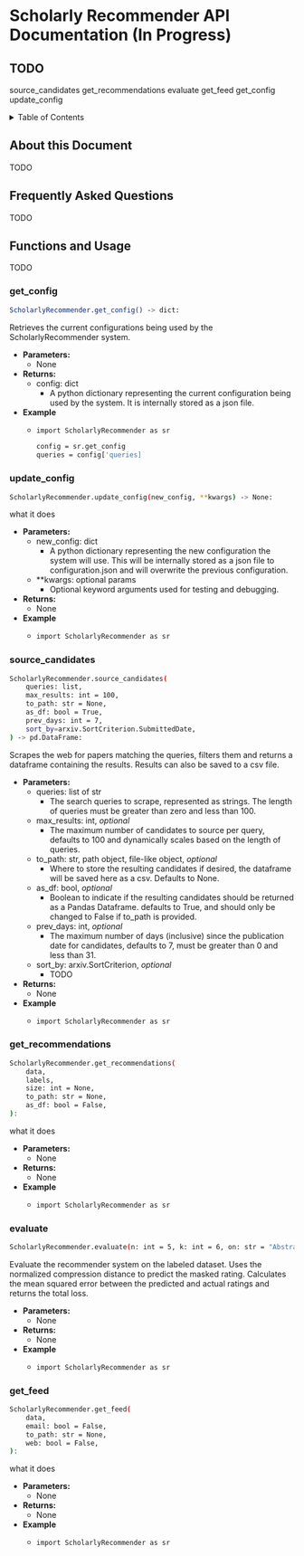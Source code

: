 # Scholarly Recommender API Documentation (In Progress)

## TODO

source_candidates
get_recommendations
evaluate
get_feed
get_config
update_config
<!-- TABLE OF CONTENTS -->
<details>
  <summary>Table of Contents</summary>
  <ol>
    <li>
      <a href="#about-this-document">About This Document</a>
      <ul>
        <li><a href="#frequently-asked-questions">Frequently Asked Questions</a></li>
      </ul>
    </li>
    <li>
      <a href="#functions-and-usage">Functions and Usage</a>
      <ul>
        <li><a href="#get_config">get_config</a></li>
        <li><a href="#update_config">update_config</a></li>
        <li><a href="#source_candidates">source_candidates</a></li>
        <li><a href="#get_recommendations">get_recommendations</a></li>
        <li><a href="#evaluate">evaluate</a></li>
        <li><a href="#get_feed">get_feed</a></li>
      </ul>
    </li>
  </ol>
</details>


## About this Document

TODO

## Frequently Asked Questions

TODO

<!-- FUNCTIONS AND USAGE -->
## Functions and Usage

TODO


### get_config

```sh
ScholarlyRecommender.get_config() -> dict:
```
 
Retrieves the current configurations being used by the ScholarlyRecommender system.

- **Parameters:**
  - None
- **Returns:**
  - config: dict
    - A python dictionary representing the current configuration being used by the system. It is internally stored as a json file.
- **Example**
  - ```sh
    import ScholarlyRecommender as sr

    config = sr.get_config
    queries = config['queries]
    ```

### update_config

```sh
ScholarlyRecommender.update_config(new_config, **kwargs) -> None:
```
 
what it does

- **Parameters:**
  - new_config: dict
    - A python dictionary representing the new configuration the system will use. This will be internally stored as a json file to configuration.json and will overwrite the previous configuration.
  - **kwargs: optional params
    - Optional keyword arguments used for testing and debugging. 
- **Returns:**
  - None
- **Example**
  - ```sh
    import ScholarlyRecommender as sr
    ```

### source_candidates

```sh
ScholarlyRecommender.source_candidates(
    queries: list,
    max_results: int = 100,
    to_path: str = None,
    as_df: bool = True,
    prev_days: int = 7,
    sort_by=arxiv.SortCriterion.SubmittedDate,
) -> pd.DataFrame:
```
 
Scrapes the web for papers matching the queries, filters them and returns a dataframe containing the results. Results can also be saved to a csv file.

- **Parameters:**
  - queries: list of str
    - The search queries to scrape, represented as strings. The length of queries must be greater than zero and less than 100.
  - max_results: int, *optional*
    - The maximum number of candidates to source per query, defaults to 100 and dynamically scales based on the length of queries.
  - to_path: str, path object, file-like object, *optional*
    - Where to store the resulting candidates if desired, the dataframe will be saved here as a csv. Defaults to None.
  - as_df: bool, *optional*
    - Boolean to indicate if the resulting candidates should be returned as a Pandas Dataframe. defaults to True, and should only be changed to False if to_path is provided.
  - prev_days: int, *optional*
    - The maximum number of days (inclusive) since the publication date for candidates, defaults to 7, must be greater than 0 and less than 31.
  - sort_by: arxiv.SortCriterion, *optional*
    - TODO
- **Returns:**
  - None
- **Example**
  - ```sh
    import ScholarlyRecommender as sr
    ```
  
### get_recommendations

```sh
ScholarlyRecommender.get_recommendations(
    data,
    labels,
    size: int = None,
    to_path: str = None,
    as_df: bool = False,
):
```
 
what it does

- **Parameters:**
  - None
- **Returns:**
  - None
- **Example**
  - ```sh
    import ScholarlyRecommender as sr
    ```

### evaluate

```sh
ScholarlyRecommender.evaluate(n: int = 5, k: int = 6, on: str = "Abstract") -> float:
```
 
Evaluate the recommender system on the labeled dataset. Uses the normalized compression distance to predict the masked rating.
Calculates the mean squared error between the predicted and actual ratings and returns the total loss.


- **Parameters:**
  - None
- **Returns:**
  - None
- **Example**
  - ```sh
    import ScholarlyRecommender as sr
    ```

### get_feed

```sh
ScholarlyRecommender.get_feed(
    data,
    email: bool = False,
    to_path: str = None,
    web: bool = False,
):
```
 
what it does

- **Parameters:**
  - None
- **Returns:**
  - None
- **Example**
  - ```sh
    import ScholarlyRecommender as sr
    ```
